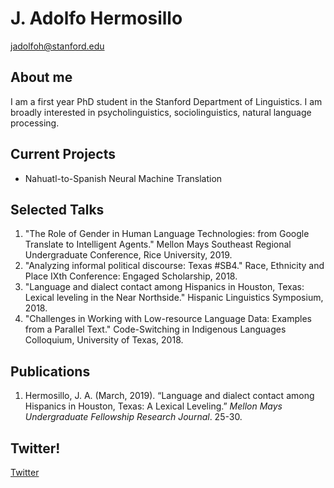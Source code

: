 
# J. Adolfo Hermosillo 
jadolfoh@stanford.edu

## About me
I am a first year PhD student in the Stanford Department of Linguistics. I am broadly interested in psycholinguistics, sociolinguistics, natural language processing. 

## Current Projects 
- Nahuatl-to-Spanish Neural Machine Translation


## Selected Talks
1. "The Role of Gender in Human Language Technologies: from Google Translate to Intelligent Agents." Mellon Mays Southeast Regional Undergraduate Conference, Rice University, 2019.
2. "Analyzing informal political discourse: Texas #SB4." Race, Ethnicity and Place IXth Conference: Engaged Scholarship, 2018.
3. "Language and dialect contact among Hispanics in Houston, Texas: Lexical leveling in the Near Northside." Hispanic Linguistics Symposium, 2018.
4. "Challenges in Working with Low-resource Language Data: Examples from a Parallel Text." Code-Switching in Indigenous Languages Colloquium, University of Texas, 2018.

## Publications
1. Hermosillo, J. A. (March, 2019). “Language and dialect contact among Hispanics in Houston, Texas: A Lexical Leveling.” _Mellon Mays Undergraduate Fellowship Research Journal_. 25-30. 

## Twitter!
[Twitter](https://twitter.com/jadolfohe)

